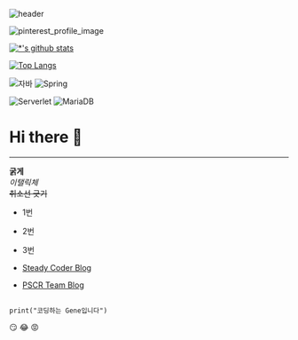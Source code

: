![header](https://capsule-render.vercel.app/api?type=egg&color=random&height=300&section=header&text=Newgene%20GitHub&fontSize=90&animation=blink)

![pinterest_profile_image](https://github.com/user-attachments/assets/04240d4e-69a3-4b7d-a1b1-00b7ad506231)

[![*'s github stats](https://github-readme-stats.vercel.app/api?username=ggggene)](https://github.com/ggggene)

[![Top Langs](https://github-readme-stats.vercel.app/api/top-langs/?username=ggggene)](https://github.com/ggggene/github-readme-stats)



<!--![C](https://img.shields.io/badge/-C-123456?style=flat-square&logo=C&logoColor=black)-->
![자바](https://img.shields.io/badge/-자바-007396?style=flat&logo=Java&logoColor=ffffff)
![Spring](https://img.shields.io/badge/-Spring-6DB33F?style=for-the-badge&logo=Spring&logoColor=white)
<!--![TypeScript](https://img.shields.io/badge/-TypeScript-3178C6?style=flat-square&logo=TypeScript&logoColor=white)-->
![Serverlet](https://img.shields.io/badge/-Serverless-FD5750?style=flat-square&logo=Serverless&logoColor=magenta)
![MariaDB](https://img.shields.io/badge/-MariaDB-1F305F?style=flat-square&logo=mariadb&logoColor=white)




# Hi there 👋
<!--
## Hi there 👋
### Hi there 👋
#### Hi there 👋
##### Hi there 👋
#####   Hi there 👋 -->
---

**굵게** <br>
*이탤릭체* <br>
~~취소선 긋기~~ <br>

* 1번
* 2번
* 3번 <br>

* [Steady Coder Blog](https://all-for-coder.tistory.com)
* [PSCR Team Blog](https://www.naver.com)


```

print("코딩하는 Gene입니다")
```


:smirk:
:joy:
:rage:
